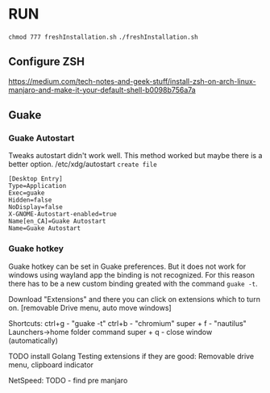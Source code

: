 # RUN
`chmod 777 freshInstallation.sh`
`./freshInstallation.sh`

## Configure ZSH
https://medium.com/tech-notes-and-geek-stuff/install-zsh-on-arch-linux-manjaro-and-make-it-your-default-shell-b0098b756a7a

## Guake
### Guake Autostart
Tweaks autostart didn't work well. This method worked but maybe there is a better option.
/etc/xdg/autostart
```create file```
```
[Desktop Entry]
Type=Application
Exec=guake        
Hidden=false
NoDisplay=false
X-GNOME-Autostart-enabled=true
Name[en_CA]=Guake Autostart    
Name=Guake Autostart
```

### Guake hotkey
Guake hotkey can be set in Guake preferences. But it does not work for windows using wayland app the binding is not recognized. For this reason there has to be a new custom binding greated with the command `guake -t`.


Download "Extensions" and there you can click on extensions which to turn on.
[removable Drive menu, auto move windows]

Shortcuts: 
ctrl+g - "guake -t"
ctrl+b - "chromium"
super + f - "nautilus" Launchers->home folder  command 
super + q - close window (automatically)



TODO install Golang
Testing extensions if they are good:
Removable drive menu, clipboard indicator 

NetSpeed:
TODO - find pre manjaro